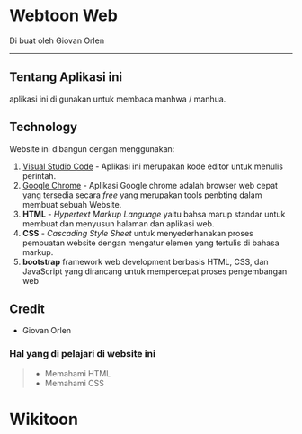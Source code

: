# Webtoon Web
Di buat oleh Giovan Orlen
<hr>

## Tentang Aplikasi ini
aplikasi ini di gunakan untuk membaca manhwa / manhua.


## Technology
Website ini dibangun dengan menggunakan:
1. [Visual Studio Code](vscode.com) - Aplikasi ini merupakan kode editor untuk menulis perintah.
2. [Google Chrome](Google.com) - Aplikasi Google chrome adalah browser web cepat yang tersedia secara _free_ yang merupakan tools penbting dalam membuat sebuah Website.
3. **HTML** - _Hypertext Markup Language_ yaitu bahsa marup standar untuk membuat dan menyusun halaman dan aplikasi web.
4. **CSS** - _Cascading Style Sheet_ untuk menyederhanakan proses pembuatan website dengan mengatur elemen yang tertulis di bahasa markup.
5. **bootstrap** framework web development berbasis HTML, CSS, dan JavaScript yang dirancang untuk mempercepat proses pengembangan web

## Credit
 - Giovan Orlen

 ### Hal yang di pelajari di website ini
 >- Memahami HTML
 >- Memahami CSS
# Wikitoon
